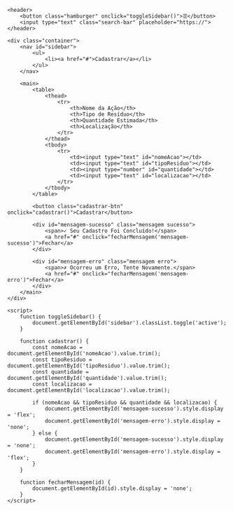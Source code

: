 <!DOCTYPE html>
<html lang="pt-BR">
<head>
    <meta charset="UTF-8">
    <meta name="viewport" content="width=device-width, initial-scale=1.0">
    <title>Cadastro de Resíduos</title>
    <link rel="stylesheet" href="style.css">
</head>
<body>

    <header>
        <button class="hamburger" onclick="toggleSidebar()">☰</button>
        <input type="text" class="search-bar" placeholder="https://">
    </header>

    <div class="container">
        <nav id="sidebar">
            <ul>
                <li><a href="#">Cadastrar</a></li>
            </ul>
        </nav>

        <main>
            <table>
                <thead>
                    <tr>
                        <th>Nome da Ação</th>
                        <th>Tipo de Resíduo</th>
                        <th>Quantidade Estimada</th>
                        <th>Localização</th>
                    </tr>
                </thead>
                <tbody>
                    <tr>
                        <td><input type="text" id="nomeAcao"></td>
                        <td><input type="text" id="tipoResiduo"></td>
                        <td><input type="number" id="quantidade"></td>
                        <td><input type="text" id="localizacao"></td>
                    </tr>
                </tbody>
            </table>

            <button class="cadastrar-btn" onclick="cadastrar()">Cadastrar</button>

            <div id="mensagem-sucesso" class="mensagem sucesso">
                <span>✓ Seu Cadastro Foi Concluído!</span>
                <a href="#" onclick="fecharMensagem('mensagem-sucesso')">Fechar</a>
            </div>

            <div id="mensagem-erro" class="mensagem erro">
                <span>✗ Ocorreu um Erro, Tente Novamente.</span>
                <a href="#" onclick="fecharMensagem('mensagem-erro')">Fechar</a>
            </div>
        </main>
    </div>

    <script>
        function toggleSidebar() {
            document.getElementById('sidebar').classList.toggle('active');
        }

        function cadastrar() {
            const nomeAcao = document.getElementById('nomeAcao').value.trim();
            const tipoResiduo = document.getElementById('tipoResiduo').value.trim();
            const quantidade = document.getElementById('quantidade').value.trim();
            const localizacao = document.getElementById('localizacao').value.trim();

            if (nomeAcao && tipoResiduo && quantidade && localizacao) {
                document.getElementById('mensagem-sucesso').style.display = 'flex';
                document.getElementById('mensagem-erro').style.display = 'none';
            } else {
                document.getElementById('mensagem-sucesso').style.display = 'none';
                document.getElementById('mensagem-erro').style.display = 'flex';
            }
        }

        function fecharMensagem(id) {
            document.getElementById(id).style.display = 'none';
        }
    </script>

</body>
</html>